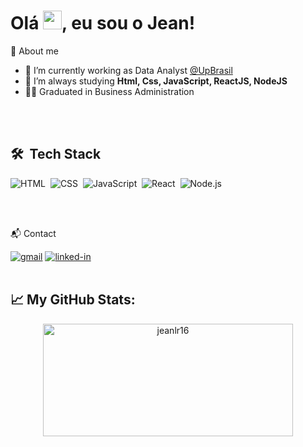 <h1 align="left">Olá <img src="https://raw.githubusercontent.com/kaueMarques/kaueMarques/master/hi.gif" width="30px">, eu sou o Jean!</h1>



<!-- About -->

🚀 About me

- 🔭 I’m currently working as Data Analyst [@UpBrasil](https://www.linkedin.com/company/up-brasil)
- 🌱  I’m always studying **Html, Css, JavaScript, ReactJS, NodeJS**
- 👨‍🎓 Graduated in Business Administration

<br>


<br>

## 🛠 &nbsp;Tech Stack

![HTML](https://img.shields.io/badge/-HTML-05122A?style=flat&logo=HTML5)&nbsp;
![CSS](https://img.shields.io/badge/-CSS-05122A?style=flat&logo=CSS3&logoColor=1572B6)&nbsp;
![JavaScript](https://img.shields.io/badge/-JavaScript-05122A?style=flat&logo=javascript)&nbsp;
![React](https://img.shields.io/badge/-React-05122A?style=flat&logo=react)&nbsp;
![Node.js](https://img.shields.io/badge/-Node.js-05122A?style=flat&logo=node.js)&nbsp;

<br>
<br>

📬 Contact

[![gmail](https://img.shields.io/badge/Gmail-D14836?style=for-the-badge&logo=Gmail&logoColor=white)](mailto:jeanrodovalho16@gmail.com)
[![linked-in](https://img.shields.io/badge/Linkedin-0077B5?style=for-the-badge&logo=LinkedIn&logoColor=white)](https://www.linkedin.com/in/jeanlimarodovalho)
<br>
<br>


## 📈 **My GitHub Stats:**

<!-- Stats -->
<p align="center">
    <img width="400" height="180em" src="https://github-readme-stats.vercel.app/api?username=jeanlr16&theme=dracula&show_icons=true" alt="jeanlr16"/>
</p>

